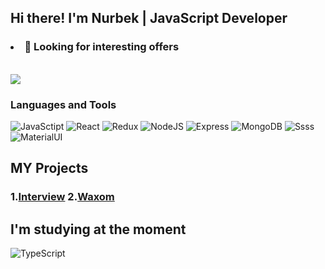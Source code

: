 ## Hi there! I'm Nurbek | JavaScript Developer

### <ul>
###  <li>🔭 Looking for interesting offers</li>
  <br/>
</ul>

<img src='https://www.codewars.com/users/NurMura88/badges/small'>

### Languages and Tools
![JavaSctipt](https://img.shields.io/badge/JavaScript-grey?style=for-the-badge&logo=JavaScript)
![React](https://img.shields.io/badge/React-grey?style=for-the-badge&logo=React)
![Redux](https://img.shields.io/badge/Redux-grey?style=for-the-badge&logo=Redux)
![NodeJS](https://img.shields.io/badge/NodeJS-grey?style=for-the-badge&logo=Node.js)
![Express](https://img.shields.io/badge/Express-grey?style=for-the-badge&logo=Express)
![MongoDB](https://img.shields.io/badge/MongoDB-grey?style=for-the-badge&logo=MongoDB)
![Ssss](https://img.shields.io/badge/Sass-grey?style=for-the-badge&logo=Sass)
![MaterialUI](https://img.shields.io/badge/MaterialUI-grey?style=for-the-badge&logo=MaterialUI)


## MY Projects 

### 1.<a href='https://interview-react-express.herokuapp.com' target="_blank">Interview</a>  2.<a href='https://nurmura88.github.io/Waxom/default.html' target="_blank">Waxom</a>

## I'm studying at the moment
![TypeScript](https://img.shields.io/badge/TypeScript-cbccce?style=for-the-badge&logo=TypeScript)



